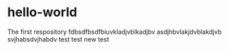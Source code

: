 # hello-world
The first respository
fdbsdfbsdfbiuvkladjvblkadjbv
asdjhbvlakjdvblakdjvb
svjhabsdvjhabdv
test test new test
